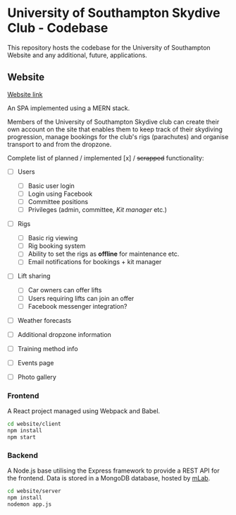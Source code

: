 # University of Southampton Skydive Club - Codebase
This repository hosts the codebase for the University of Southampton Website and any additional, future, applications.

## Website
[Website link](http://localhost:3000 "UoS Skydive Website")

An SPA implemented using a MERN stack.

Members of the University of Southampton Skydive club can create their own account on the site that enables them to keep track of their skydiving progression, manage bookings for the club's rigs (parachutes) and organise transport to and from the dropzone.

Complete list of planned / implemented [x] / ~~scrapped~~ functionality:

* [ ] Users
	* [ ] Basic user login
	* [ ] Login using Facebook
	* [ ] Committee positions
	* [ ] Privileges (admin, committee, *Kit manager* etc.)
* [ ] Rigs
	* [ ] Basic rig viewing
	* [ ] Rig booking system
	* [ ] Ability to set the rigs as **offline** for maintenance etc.
	* [ ] Email notifications for bookings + kit manager
* [ ] Lift sharing
	* [ ] Car owners can offer lifts
	* [ ] Users requiring lifts can join an offer
	* [ ] Facebook messenger integration?
* [ ] Weather forecasts
* [ ] Additional dropzone information
* [ ] Training method info
* [ ] Events page
* [ ] Photo gallery


### Frontend

A React project managed using Webpack and Babel.

```bash
cd website/client
npm install
npm start
```

### Backend

A Node.js base utilising the Express framework to provide a REST API for the frontend. Data is stored in a MongoDB database, hosted by [mLab](https://mlab.com "mLab").

```bash
cd website/server
npm install
nodemon app.js

```
